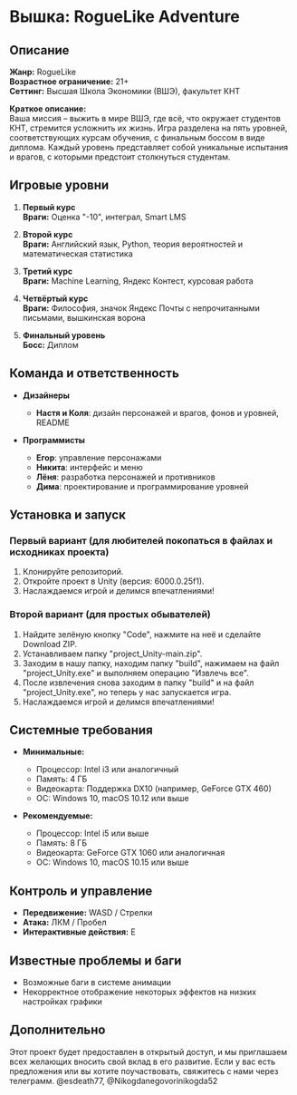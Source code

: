 <h1 id="вышка-roguelike-adventure"><strong>Вышка: RogueLike Adventure</strong></h1>
<h2 id="описание"><strong>Описание</strong></h2>
<p><strong>Жанр:</strong> RogueLike<br><strong>Возрастное ограничение:</strong> 21+<br><strong>Сеттинг:</strong> Высшая Школа Экономики (ВШЭ), факультет КНТ</p>
<p><strong>Краткое описание:</strong><br>Ваша миссия – выжить в мире ВШЭ, где всё, что окружает студентов КНТ, стремится усложнить их жизнь. Игра разделена на пять уровней, соответствующих курсам обучения, с финальным боссом в виде диплома. Каждый уровень представляет собой уникальные испытания и врагов, с которыми предстоит столкнуться студентам. </p>
<h2 id="игровые-уровни"><strong>Игровые уровни</strong></h2>
<ol>
<li><p><strong>Первый курс</strong><br><strong>Враги:</strong> Оценка &quot;-10&quot;, интеграл, Smart LMS  </p>
</li>
<li><p><strong>Второй курс</strong><br><strong>Враги:</strong> Английский язык, Python, теория вероятностей и математическая статистика  </p>
</li>
<li><p><strong>Третий курс</strong><br><strong>Враги:</strong> Machine Learning, Яндекс Контест, курсовая работа  </p>
</li>
<li><p><strong>Четвёртый курс</strong><br><strong>Враги:</strong> Философия, значок Яндекс Почты с непрочитанными письмами, вышкинская ворона  </p>
</li>
<li><p><strong>Финальный уровень</strong><br><strong>Босс:</strong> Диплом</p>
</li>
</ol>
<h2 id="команда-и-ответственность"><strong>Команда и ответственность</strong></h2>
<ul>
<li><p><strong>Дизайнеры</strong>  </p>
<ul>
<li><strong>Настя и Коля</strong>: дизайн персонажей и врагов, фонов и уровней, README</li>
</ul>
</li>
<li><p><strong>Программисты</strong>  </p>
<ul>
<li><strong>Егор</strong>: управление персонажами  </li>
<li><strong>Никита</strong>: интерфейс и меню  </li>
<li><strong>Лёня</strong>: разработка персонажей и противников  </li>
<li><strong>Дима</strong>: проектирование и программирование уровней</li>
</ul>
</li>
</ul>
<h2 id="установка-и-запуск"><strong>Установка и запуск</strong></h2>
<h3 id="первый-вариант"><strong>Первый вариант (для любителей покопаться в файлах и исходниках проекта)</strong></h3>
<ol>
<li>Клонируйте репозиторий.</li>
<li>Откройте проект в Unity (версия: 6000.0.25f1).</li>
<li>Наслаждаемся игрой и делимся впечатлениями!</li>
</ol>

<h3 id="второй-вариант"><strong>Второй вариант (для простых обывателей)</strong></h3>
<ol>
<li>Найдите зелёную кнопку "Code", нажмите на неё и сделайте Download ZIP.</li>
<li>Устанавливаем папку "project_Unity-main.zip".</li>
<li>Заходим в нашу папку, находим папку "build", нажимаем на файл "project_Unity.exe" и выполняем операцию "Извлечь все".</li>
<li>После извлечения снова заходим в папку "build" и на файл "project_Unity.exe", но теперь у нас запускается игра.</li>
<li>Наслаждаемся игрой и делимся впечатлениями!</li>
</ol>

<h2 id="системные-требования"><strong>Системные требования</strong></h2>
<ul>
<li><p><strong>Минимальные:</strong>  </p>
<ul>
<li>Процессор: Intel i3 или аналогичный  </li>
<li>Память: 4 ГБ  </li>
<li>Видеокарта: Поддержка DX10 (например, GeForce GTX 460)  </li>
<li>ОС: Windows 10, macOS 10.12 или выше</li>
</ul>
</li>
<li><p><strong>Рекомендуемые:</strong>  </p>
<ul>
<li>Процессор: Intel i5 или выше  </li>
<li>Память: 8 ГБ  </li>
<li>Видеокарта: GeForce GTX 1060 или аналогичная  </li>
<li>ОС: Windows 10, macOS 10.15 или выше</li>
</ul>
</li>
</ul>
<h2 id="контроль-и-управление"><strong>Контроль и управление</strong></h2>
<ul>
<li><strong>Передвижение:</strong> WASD / Стрелки  </li>
<li><strong>Атака:</strong> ЛКМ / Пробел  </li>
<li><strong>Интерактивные действия:</strong> E</li>
</ul>
<h2 id="известные-проблемы-и-баги"><strong>Известные проблемы и баги</strong></h2>
<ul>
<li>Возможные баги в системе анимации</li>
<li>Некорректное отображение некоторых эффектов на низких настройках графики</li>
</ul>
<h2 id="дополнительно"><strong>Дополнительно</strong></h2>
<p>Этот проект будет предоставлен в открытый доступ, и мы приглашаем всех желающих вносить свой вклад в его развитие. Если у вас есть предложения или вы хотите поучаствовать, свяжитесь с нами через телеграмм.
 @esdeath77, @Nikogdanegovorinikogda52</p>
